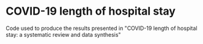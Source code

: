 # COVID-19 length of hospital stay
Code used to produce the results presented in "COVID-19 length of hospital stay: a systematic review and data synthesis"
